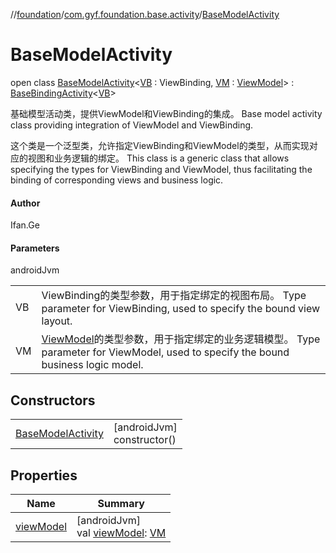 //[foundation](../../../index.md)/[com.gyf.foundation.base.activity](../index.md)/[BaseModelActivity](index.md)

# BaseModelActivity

open class [BaseModelActivity](index.md)&lt;[VB](index.md) : ViewBinding, [VM](index.md) : [ViewModel](https://developer.android.com/reference/kotlin/androidx/lifecycle/ViewModel.html)&gt; : [BaseBindingActivity](../-base-binding-activity/index.md)&lt;[VB](index.md)&gt; 

基础模型活动类，提供ViewModel和ViewBinding的集成。 Base model activity class providing integration of ViewModel and ViewBinding.

这个类是一个泛型类，允许指定ViewBinding和ViewModel的类型，从而实现对应的视图和业务逻辑的绑定。 This class is a generic class that allows specifying the types for ViewBinding and ViewModel, thus facilitating the binding of corresponding views and business logic.

#### Author

Ifan.Ge

#### Parameters

androidJvm

| | |
|---|---|
| VB | ViewBinding的类型参数，用于指定绑定的视图布局。     Type parameter for ViewBinding, used to specify the bound view layout. |
| VM | [ViewModel](https://developer.android.com/reference/kotlin/androidx/lifecycle/ViewModel.html)的类型参数，用于指定绑定的业务逻辑模型。     Type parameter for ViewModel, used to specify the bound business logic model. |

## Constructors

| | |
|---|---|
| [BaseModelActivity](-base-model-activity.md) | [androidJvm]<br>constructor() |

## Properties

| Name | Summary |
|---|---|
| [viewModel](view-model.md) | [androidJvm]<br>val [viewModel](view-model.md): [VM](index.md) |